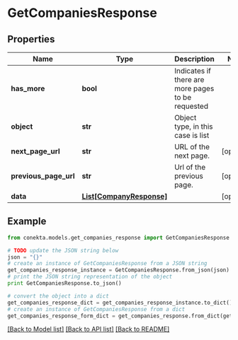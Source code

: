 # GetCompaniesResponse


## Properties
Name | Type | Description | Notes
------------ | ------------- | ------------- | -------------
**has_more** | **bool** | Indicates if there are more pages to be requested | 
**object** | **str** | Object type, in this case is list | 
**next_page_url** | **str** | URL of the next page. | [optional] 
**previous_page_url** | **str** | Url of the previous page. | [optional] 
**data** | [**List[CompanyResponse]**](CompanyResponse.md) |  | [optional] 

## Example

```python
from conekta.models.get_companies_response import GetCompaniesResponse

# TODO update the JSON string below
json = "{}"
# create an instance of GetCompaniesResponse from a JSON string
get_companies_response_instance = GetCompaniesResponse.from_json(json)
# print the JSON string representation of the object
print GetCompaniesResponse.to_json()

# convert the object into a dict
get_companies_response_dict = get_companies_response_instance.to_dict()
# create an instance of GetCompaniesResponse from a dict
get_companies_response_form_dict = get_companies_response.from_dict(get_companies_response_dict)
```
[[Back to Model list]](../README.md#documentation-for-models) [[Back to API list]](../README.md#documentation-for-api-endpoints) [[Back to README]](../README.md)


